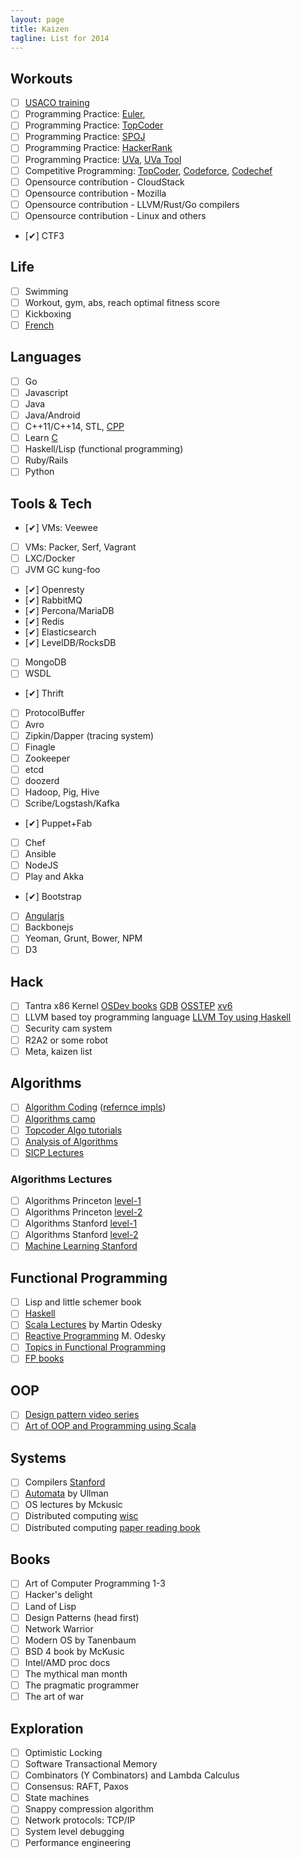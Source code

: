 ```yaml
---
layout: page
title: Kaizen
tagline: List for 2014
---
```



## Workouts

- [ ] [USACO training](http://train.usaco.org/usacogate)
- [ ] Programming Practice: [Euler](http://projecteuler.net/),
- [ ] Programming Practice: [TopCoder](http://www.topcoder.com)
- [ ] Programming Practice: [SPOJ](http://www.spoj.com/)
- [ ] Programming Practice: [HackerRank](https://www.hackerrank.com/)
- [ ] Programming Practice: [UVa](http://uva.onlinejudge.org), [UVa Tool](http://uhunt.felix-halim.net/id/0)
- [ ] Competitive Programming: [TopCoder](http://www.topcoder.com), [Codeforce](http://codeforces.com/), [Codechef](http://codechef.com)
- [ ] Opensource contribution - CloudStack
- [ ] Opensource contribution - Mozilla
- [ ] Opensource contribution - LLVM/Rust/Go compilers
- [ ] Opensource contribution - Linux and others
- [✔] CTF3

## Life

- [ ] Swimming
- [ ] Workout, gym, abs, reach optimal fitness score
- [ ] Kickboxing
- [ ] [French](http://www.duolingo.com/skill/fr/Basics-2/1)

## Languages

- [ ] Go
- [ ] Javascript
- [ ] Java
- [ ] Java/Android
- [ ] C++11/C++14, STL, [CPP](http://www.learncpp.com)
- [ ] Learn [C](http://c.learncodethehardway.org/book)
- [ ] Haskell/Lisp (functional programming)
- [ ] Ruby/Rails
- [ ] Python

## Tools & Tech

- [✔] VMs: Veewee
- [ ] VMs: Packer, Serf, Vagrant
- [ ] LXC/Docker
- [ ] JVM GC kung-foo
- [✔] Openresty
- [✔] RabbitMQ
- [✔] Percona/MariaDB
- [✔] Redis
- [✔] Elasticsearch
- [✔] LevelDB/RocksDB
- [ ] MongoDB
- [ ] WSDL
- [✔] Thrift
- [ ] ProtocolBuffer
- [ ] Avro
- [ ] Zipkin/Dapper (tracing system)
- [ ] Finagle
- [ ] Zookeeper
- [ ] etcd
- [ ] doozerd
- [ ] Hadoop, Pig, Hive
- [ ] Scribe/Logstash/Kafka
- [✔] Puppet+Fab
- [ ] Chef
- [ ] Ansible
- [ ] NodeJS
- [ ] Play and Akka
- [✔] Bootstrap
- [ ] [Angularjs](https://github.com/jmcunningham/AngularJS-Learning)
- [ ] Backbonejs
- [ ] Yeoman, Grunt, Bower, NPM
- [ ] D3

## Hack

- [ ] Tantra x86 Kernel [OSDev books](http://wiki.osdev.org/Books) [GDB](http://beej.us/guide/bggdb/) [OSSTEP](http://pages.cs.wisc.edu/~remzi/OSTEP/) [xv6](http://pdos.csail.mit.edu/6.828/2012/xv6.html)
- [ ] LLVM based toy programming language [LLVM Toy using Haskell](http://www.stephendiehl.com/llvm/)
- [ ] Security cam system
- [ ] R2A2 or some robot
- [ ] Meta, kaizen list

## Algorithms

- [ ] [Algorithm Coding](./algorithms.html) ([refernce impls](https://github.com/kennyledet/Algorithm-Implementations))
- [ ] [Algorithms camp](http://www.youtube.com/watch?v=vZ2Wn6Ly8Ok&playnext=1&list=PL713C10F05D6BB7BF)
- [ ] [Topcoder Algo tutorials](http://community.topcoder.com/tc?module=Static&d1=tutorials&d2=alg_index)
- [ ] [Analysis of Algorithms](https://www.coursera.org/course/aofa)
- [ ] [SICP Lectures](http://ocw.mit.edu/courses/electrical-engineering-and-computer-science/6-001-structure-and-interpretation-of-computer-programs-spring-2005/video-lectures/)

### Algorithms Lectures

- [ ] Algorithms Princeton [level-1](https://class.coursera.org/algs4partI-003/lecture)
- [ ] Algorithms Princeton [level-2](https://class.coursera.org/algs4partII-002/lecture)
- [ ] Algorithms Stanford [level-1](https://class.coursera.org/algo-003/lecture)
- [ ] Algorithms Stanford [level-2](https://class.coursera.org/algo2-2012-001/lecture)
- [ ] [Machine Learning Stanford](https://class.coursera.org/ml-004/lecture)

## Functional Programming

- [ ] Lisp and little schemer book
- [ ] [Haskell](http://www.scs.stanford.edu/11au-cs240h/)
- [ ] [Scala Lectures](https://class.coursera.org/progfun-003/lecture) by Martin Odesky
- [ ] [Reactive Programming](https://class.coursera.org/reactive-001/lecture) M. Odesky
- [ ] [Topics in Functional Programming](http://en.wikipedia.org/wiki/List_of_functional_programming_topics)
- [ ] [FP books](http://alexott.net/en/fp/books/)

## OOP

- [ ] [Design pattern video series](https://www.youtube.com/watch?v=wiQdrH2YpT4&list=PLF206E906175C7E07)
- [ ] [Art of OOP and Programming using Scala](https://www.youtube.com/watch?v=6TJVuuqHxKo&list=PL0B0820169DCF0AD2)

## Systems

- [ ] Compilers [Stanford](https://class.coursera.org/compilers-003/lecture)
- [ ] [Automata](https://class.coursera.org/automata-002/lecture) by Ullman
- [ ] OS lectures by Mckusic
- [ ] Distributed computing [wisc](http://pages.cs.wisc.edu/~cs739-1/ )
- [ ] Distributed computing [paper reading book](http://pdos.csail.mit.edu/dsrg/)

## Books

- [ ] Art of Computer Programming 1-3
- [ ] Hacker's delight
- [ ] Land of Lisp
- [ ] Design Patterns (head first)
- [ ] Network Warrior
- [ ] Modern OS by Tanenbaum
- [ ] BSD 4 book by McKusic
- [ ] Intel/AMD proc docs
- [ ] The mythical man month
- [ ] The pragmatic programmer
- [ ] The art of war

## Exploration

- [ ] Optimistic Locking
- [ ] Software Transactional Memory
- [ ] Combinators (Y Combinators) and Lambda Calculus
- [ ] Consensus: RAFT, Paxos
- [ ] State machines
- [ ] Snappy compression algorithm
- [ ] Network protocols: TCP/IP
- [ ] System level debugging
- [ ] Performance engineering
